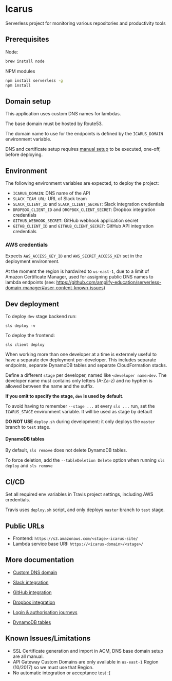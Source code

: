 # Icarus

Serverless project for monitoring various repositories and productivity tools

## Prerequisites

Node:

```bash
brew install node
```

NPM modules

```bash
npm install serverless -g
npm install
```

## Domain setup

This application uses custom DNS names for lambdas.

The base domain must be hosted by Route53.

The domain name to use for the endpoints is defined by the `ICARUS_DOMAIN` environment variable.

DNS and certificate setup requires [manual setup](./custom_domain.md) to be executed, one-off, before deploying.

## Environment

The following environment variables are expected, to deploy the project:

* `ICARUS_DOMAIN`: DNS name of the API
* `SLACK_TEAM_URL`: URL of Slack team
* `SLACK_CLIENT_ID` and `SLACK_CLIENT_SECRET`: Slack integration credentials
* `DROPBOX_CLIENT_ID` and `DROPBOX_CLIENT_SECRET`: Dropbox integration credentials
* `GITHUB_WEBHOOK_SECRET`: GitHub webhook application secret
* `GITHB_CLIENT_ID` and `GITHUB_CLIENT_SECRET`: GitHub API integration credentials

### AWS credentials

Expects `AWS_ACCESS_KEY_ID` and `AWS_SECRET_ACCESS_KEY` set in the deployment environment.

At the moment the region is hardwired to `us-east-1`, due to a limit of Amazon Certificate Manager,
used for assigning public DNS names to lambda endpoints
(see: https://github.com/amplify-education/serverless-domain-manager#user-content-known-issues)

## Dev deployment

To deploy `dev` stage backend run:

```
sls deploy -v
```

To deploy the frontend:

```
sls client deploy
```

When working more than one developer at a time is extermely useful to have a separate dev deployment per-developer.
This includes separate endpoints, separate DynamoDB tables and separate CloudFormation stacks.

Define a different `stage` per developer, named like `<developer name>dev`. 
The developer name must contains only letters (A-Za-z) and no hyphen is allowed between the name and the suffix.

**If you omit to specify the stage, `dev` is used by default.**

To avoid having to remember `--stage ...` at every `sls ...` run, set the `ICARUS_STAGE` environment variable.
It will be used as stage by default

**DO NOT USE** `deploy.sh` during development: it only deploys the `master` branch to `test` stage. 


#### DynamoDB tables

By default, `sls remove` does not delete DynamoDB tables.

To force deletion, add the `--tableDeletion Delete` option when running `sls deploy` and `sls remove`


## CI/CD

Set all required env variables in Travis project settings, including AWS credentials.

Travis uses `deploy.sh` script, and only deploys `master` branch to `test` stage.


## Public URLs

* Frontend: `https://s3.amazonaws.com/<stage>-icarus-site/`
* Lambda service base URI: `https://<icarus-domain>/<stage>/`

## More documentation

* [Custom DNS domain](./docs/custom_domain.md)

* [Slack integration](./docs/slack_integration.md)
* [GitHub integration](./docs/github_integration.md)
* [Dropbox integration](./docs/dropbox_integration.md)


* [Login & authorisation journeys](./docs/login_journeys.md)
* [DynamoDB tables](./docs/DynamoDB_tables.md)


## Known Issues/Limitations

* SSL Certificate generation and import in ACM, DNS base domain setup are all manual.
* API Gateway Custom Domains are only available in `us-east-1` Region (10/2017) so we must use that Region.
* No automatic integration or acceptance test :(
